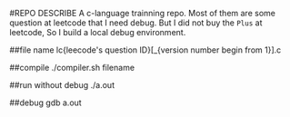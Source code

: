 #REPO DESCRIBE
A c-language trainning repo.
Most of them are some question at leetcode that I need debug.
But I did not buy the `Plus` at leetcode, So I build a local debug environment.

##file name
lc{leecode's question ID}[\_{version number begin from 1}].c

##compile
./compiler.sh filename

##run without debug
./a.out

##debug
gdb a.out
